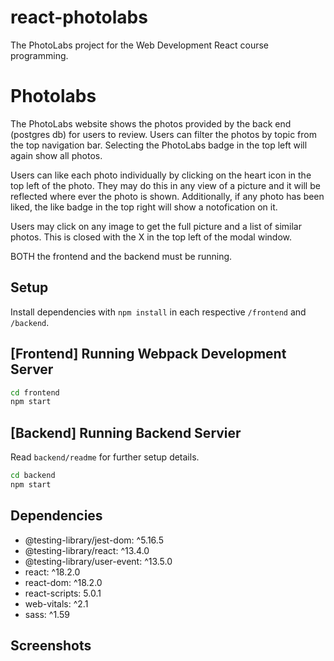 # react-photolabs
The PhotoLabs project for the Web Development React course programming.

# Photolabs
The PhotoLabs website shows the photos provided by the back end (postgres db) for users to review.  Users can filter the photos by topic from the top navigation bar.  Selecting the PhotoLabs badge in the top left will again show all photos.

Users can like each photo individually by clicking on the heart icon in the top left of the photo.  They may do this in any view of a picture and it will be reflected where ever the photo is shown.  Additionally, if any photo has been liked, the like badge in the top right will show a notofication on it.

Users may click on any image to get the full picture and a list of similar photos.  This is closed with the X in the top left of the modal window.

BOTH the frontend and the backend must be running.

## Setup

Install dependencies with `npm install` in each respective `/frontend` and `/backend`.

## [Frontend] Running Webpack Development Server

```sh
cd frontend
npm start
```

## [Backend] Running Backend Servier

Read `backend/readme` for further setup details.

```sh
cd backend
npm start
```

## Dependencies
- @testing-library/jest-dom: ^5.16.5
- @testing-library/react: ^13.4.0
- @testing-library/user-event: ^13.5.0
- react: ^18.2.0
- react-dom: ^18.2.0
- react-scripts: 5.0.1
- web-vitals: ^2.1
- sass: ^1.59

## Screenshots
